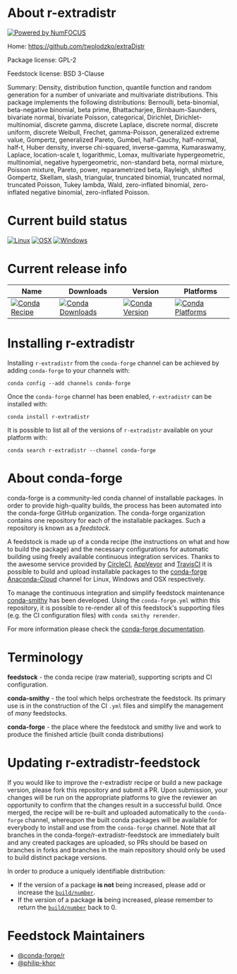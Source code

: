 About r-extradistr
==================

[![Powered by NumFOCUS](https://img.shields.io/badge/powered%20by-NumFOCUS-orange.svg?style=flat&colorA=E1523D&colorB=007D8A)](http://numfocus.org)

Home: https://github.com/twolodzko/extraDistr

Package license: GPL-2

Feedstock license: BSD 3-Clause

Summary: Density, distribution function, quantile function and random generation for a number of univariate and multivariate distributions. This package implements the following distributions: Bernoulli, beta-binomial, beta-negative binomial, beta prime, Bhattacharjee, Birnbaum-Saunders, bivariate normal, bivariate Poisson, categorical, Dirichlet, Dirichlet-multinomial, discrete gamma, discrete Laplace, discrete normal, discrete uniform, discrete Weibull, Frechet, gamma-Poisson, generalized extreme value, Gompertz, generalized Pareto, Gumbel, half-Cauchy, half-normal, half-t, Huber density, inverse chi-squared, inverse-gamma, Kumaraswamy, Laplace, location-scale t, logarithmic, Lomax, multivariate hypergeometric, multinomial, negative hypergeometric,  non-standard beta, normal mixture, Poisson mixture, Pareto, power, reparametrized beta, Rayleigh, shifted Gompertz, Skellam, slash, triangular, truncated binomial, truncated normal, truncated Poisson, Tukey lambda, Wald, zero-inflated binomial, zero-inflated negative binomial, zero-inflated Poisson.



Current build status
====================

[![Linux](https://img.shields.io/circleci/project/github/conda-forge/r-extradistr-feedstock/master.svg?label=Linux)](https://circleci.com/gh/conda-forge/r-extradistr-feedstock)
[![OSX](https://img.shields.io/travis/conda-forge/r-extradistr-feedstock/master.svg?label=macOS)](https://travis-ci.org/conda-forge/r-extradistr-feedstock)
[![Windows](https://img.shields.io/appveyor/ci/conda-forge/r-extradistr-feedstock/master.svg?label=Windows)](https://ci.appveyor.com/project/conda-forge/r-extradistr-feedstock/branch/master)

Current release info
====================

| Name | Downloads | Version | Platforms |
| --- | --- | --- | --- |
| [![Conda Recipe](https://img.shields.io/badge/recipe-r--extradistr-green.svg)](https://anaconda.org/conda-forge/r-extradistr) | [![Conda Downloads](https://img.shields.io/conda/dn/conda-forge/r-extradistr.svg)](https://anaconda.org/conda-forge/r-extradistr) | [![Conda Version](https://img.shields.io/conda/vn/conda-forge/r-extradistr.svg)](https://anaconda.org/conda-forge/r-extradistr) | [![Conda Platforms](https://img.shields.io/conda/pn/conda-forge/r-extradistr.svg)](https://anaconda.org/conda-forge/r-extradistr) |

Installing r-extradistr
=======================

Installing `r-extradistr` from the `conda-forge` channel can be achieved by adding `conda-forge` to your channels with:

```
conda config --add channels conda-forge
```

Once the `conda-forge` channel has been enabled, `r-extradistr` can be installed with:

```
conda install r-extradistr
```

It is possible to list all of the versions of `r-extradistr` available on your platform with:

```
conda search r-extradistr --channel conda-forge
```


About conda-forge
=================

conda-forge is a community-led conda channel of installable packages.
In order to provide high-quality builds, the process has been automated into the
conda-forge GitHub organization. The conda-forge organization contains one repository
for each of the installable packages. Such a repository is known as a *feedstock*.

A feedstock is made up of a conda recipe (the instructions on what and how to build
the package) and the necessary configurations for automatic building using freely
available continuous integration services. Thanks to the awesome service provided by
[CircleCI](https://circleci.com/), [AppVeyor](https://www.appveyor.com/)
and [TravisCI](https://travis-ci.org/) it is possible to build and upload installable
packages to the [conda-forge](https://anaconda.org/conda-forge)
[Anaconda-Cloud](https://anaconda.org/) channel for Linux, Windows and OSX respectively.

To manage the continuous integration and simplify feedstock maintenance
[conda-smithy](https://github.com/conda-forge/conda-smithy) has been developed.
Using the ``conda-forge.yml`` within this repository, it is possible to re-render all of
this feedstock's supporting files (e.g. the CI configuration files) with ``conda smithy rerender``.

For more information please check the [conda-forge documentation](https://conda-forge.org/docs/).

Terminology
===========

**feedstock** - the conda recipe (raw material), supporting scripts and CI configuration.

**conda-smithy** - the tool which helps orchestrate the feedstock.
                   Its primary use is in the construction of the CI ``.yml`` files
                   and simplify the management of *many* feedstocks.

**conda-forge** - the place where the feedstock and smithy live and work to
                  produce the finished article (built conda distributions)


Updating r-extradistr-feedstock
===============================

If you would like to improve the r-extradistr recipe or build a new
package version, please fork this repository and submit a PR. Upon submission,
your changes will be run on the appropriate platforms to give the reviewer an
opportunity to confirm that the changes result in a successful build. Once
merged, the recipe will be re-built and uploaded automatically to the
`conda-forge` channel, whereupon the built conda packages will be available for
everybody to install and use from the `conda-forge` channel.
Note that all branches in the conda-forge/r-extradistr-feedstock are
immediately built and any created packages are uploaded, so PRs should be based
on branches in forks and branches in the main repository should only be used to
build distinct package versions.

In order to produce a uniquely identifiable distribution:
 * If the version of a package **is not** being increased, please add or increase
   the [``build/number``](https://conda.io/docs/user-guide/tasks/build-packages/define-metadata.html#build-number-and-string).
 * If the version of a package **is** being increased, please remember to return
   the [``build/number``](https://conda.io/docs/user-guide/tasks/build-packages/define-metadata.html#build-number-and-string)
   back to 0.

Feedstock Maintainers
=====================

* [@conda-forge/r](https://github.com/conda-forge/r/)
* [@philip-khor](https://github.com/philip-khor/)

